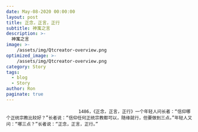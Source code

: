 ```yaml
---
date: May-08-2020 00:00:00
layout: post
title: 正念，正言，正行
subtitle: 神寓之言
description: >-
  神寓之言
image: >-
    /assets/img/Qtcreator-overview.png
optimized_image: >-
    /assets/img/Qtcreator-overview.png
category: Story
tags:
  - blog
  - Story
author: Ron
paginate: true
---
```


							　　1486，《正念，正言，正行》一个年轻人问长者：“信仰哪个正统宗教比较好？”长者说：“信仰任何正统宗教都可以，随缘就行，但要做到三点。”年轻人又问：“哪三点？”长者说：“正念，正言，正行。”
							
							
						